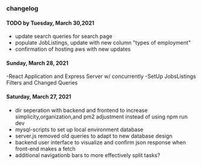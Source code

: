 ### changelog

#### TODO by Tuesday, March 30,2021

- update search queries for search page
- populate JobListings, update with new column "types of employment"
- confirmation of hosting aws with new updates

#### Sunday, March 28, 2021

-React Application and Express Server w/ concurrently
-SetUp JobsListings Filters and Changed Queries

#### Saturday, March 27, 2021

- dir seperation with backend and frontend to increase simplicity,organization,and pm2 adjustment instead of using npm run dev
- mysql-scripts to set up local environment database
- server.js removed old queries to adapt to new database design
- backend user interface to visualize and confirm json response when front-end makes a fetch
- additional navigationb bars to more effectively split tasks?
